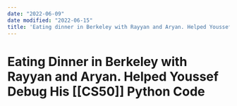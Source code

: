 ```yaml
---
date: "2022-06-09"
date modified: "2022-06-15"
title: 'Eating dinner in Berkeley with Rayyan and Aryan. Helped Youssef debug his [[CS50]] Python code'
---
```


# Eating Dinner in Berkeley with Rayyan and Aryan. Helped Youssef Debug His [[CS50]] Python Code
